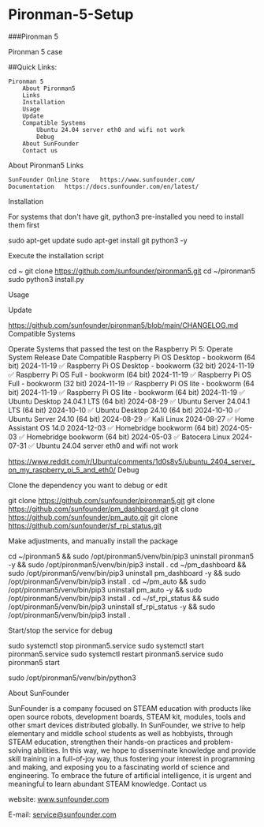 # Pironman-5-Setup

###Pironman 5

Pironman 5 case

##Quick Links:

    Pironman 5
        About Pironman5
        Links
        Installation
        Usage
        Update
        Compatible Systems
            Ubuntu 24.04 server eth0 and wifi not work
            Debug
        About SunFounder
        Contact us

About Pironman5
Links

    SunFounder Online Store   https://www.sunfounder.com/
    Documentation   https://docs.sunfounder.com/en/latest/

Installation

For systems that don't have git, python3 pre-installed you need to install them first

sudo apt-get update
sudo apt-get install git python3 -y

Execute the installation script

cd ~
git clone https://github.com/sunfounder/pironman5.git
cd ~/pironman5
sudo python3 install.py

Usage

Update

https://github.com/sunfounder/pironman5/blob/main/CHANGELOG.md
Compatible Systems

Operate Systems that passed the test on the Raspberry Pi 5:
Operate System 	Release Date 	Compatible
Raspberry Pi OS Desktop - bookworm (64 bit) 	2024-11-19 	✅
Raspberry Pi OS Desktop - bookworm (32 bit) 	2024-11-19 	✅
Raspberry Pi OS Full - bookworm (64 bit) 	2024-11-19 	✅
Raspberry Pi OS Full - bookworm (32 bit) 	2024-11-19 	✅
Raspberry Pi OS lite - bookworm (64 bit) 	2024-11-19 	✅
Raspberry Pi OS lite - bookworm (64 bit) 	2024-11-19 	✅
Ubuntu Desktop 24.04.1 LTS (64 bit) 	2024-08-29 	✅
Ubuntu Server 24.04.1 LTS (64 bit) 	2024-10-10 	✅
Ubuntu Desktop 24.10 (64 bit) 	2024-10-10 	✅
Ubuntu Server 24.10 (64 bit) 	2024-08-29 	✅
Kali Linux 	2024-08-27 	✅
Home Assistant OS 14.0 	2024-12-03 	✅
Homebridge bookworm (64 bit) 	2024-05-03 	✅
Homebridge bookworm (64 bit) 	2024-05-03 	✅
Batocera Linux 	2024-07-31 	✅
Ubuntu 24.04 server eth0 and wifi not work

https://www.reddit.com/r/Ubuntu/comments/1d0s8v5/ubuntu_2404_server_on_my_raspberry_pi_5_and_eth0/
Debug

Clone the dependency you want to debug or edit

git clone https://github.com/sunfounder/pironman5.git
git clone https://github.com/sunfounder/pm_dashboard.git
git clone https://github.com/sunfounder/pm_auto.git
git clone https://github.com/sunfounder/sf_rpi_status.git

Make adjustments, and manually install the package

cd ~/pironman5 && sudo /opt/pironman5/venv/bin/pip3 uninstall pironman5 -y && sudo /opt/pironman5/venv/bin/pip3 install .
cd ~/pm_dashboard && sudo /opt/pironman5/venv/bin/pip3 uninstall pm_dashboard -y && sudo /opt/pironman5/venv/bin/pip3 install .
cd ~/pm_auto && sudo /opt/pironman5/venv/bin/pip3 uninstall pm_auto -y && sudo /opt/pironman5/venv/bin/pip3 install .
cd ~/sf_rpi_status && sudo /opt/pironman5/venv/bin/pip3 uninstall sf_rpi_status -y && sudo /opt/pironman5/venv/bin/pip3 install .

Start/stop the service for debug

sudo systemctl stop pironman5.service
sudo systemctl start pironman5.service
sudo systemctl restart pironman5.service
sudo pironman5 start

sudo /opt/pironman5/venv/bin/python3

About SunFounder

SunFounder is a company focused on STEAM education with products like open source robots, development boards, STEAM kit, modules, tools and other smart devices distributed globally. In SunFounder, we strive to help elementary and middle school students as well as hobbyists, through STEAM education, strengthen their hands-on practices and problem-solving abilities. In this way, we hope to disseminate knowledge and provide skill training in a full-of-joy way, thus fostering your interest in programming and making, and exposing you to a fascinating world of science and engineering. To embrace the future of artificial intelligence, it is urgent and meaningful to learn abundant STEAM knowledge.
Contact us

website: www.sunfounder.com

E-mail: service@sunfounder.com
